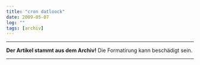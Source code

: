 ```yaml
---
title: "cron datloock"
date: 2009-05-07
log: ""
tags: [archiv]
---
```

<hr><b>Der Artikel stammt aus dem Archiv!</b> Die Formatirung kann beschädigt sein.<hr>
<?php
drupal_cron_cleanup();
?>
<?php phpinfo(); ?>
